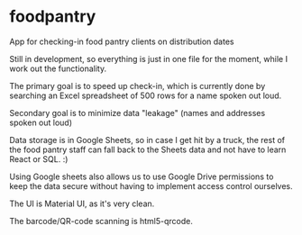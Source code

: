 # foodpantry
App for checking-in food pantry clients on distribution dates

Still in development, so everything is just in one file for the moment, while I work out
the functionality.

The primary goal is to speed up check-in, which is currently done by searching an Excel 
spreadsheet of 500 rows for a name spoken out loud. 

Secondary goal is to minimize data "leakage" (names and addresses spoken out loud)

Data storage is in Google Sheets, so in case I get hit by a truck, the rest of the food
pantry staff can fall back to the Sheets data and not have to learn React or SQL. :)  

Using Google sheets also allows us to use Google Drive permissions to keep the data secure 
without having to implement access control ourselves.

The UI is Material UI, as it's very clean.

The barcode/QR-code scanning is html5-qrcode.
